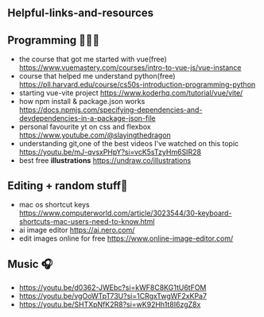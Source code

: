 ## Helpful-links-and-resources

## Programming 👨🏽‍💻
- the course that got me started with vue(free) https://www.vuemastery.com/courses/intro-to-vue-js/vue-instance
- course that helped me understand python(free) https://pll.harvard.edu/course/cs50s-introduction-programming-python
- starting vue-vite project https://www.koderhq.com/tutorial/vue/vite/
- how npm install & package.json works https://docs.npmjs.com/specifying-dependencies-and-devdependencies-in-a-package-json-file
- personal favourite yt on css and flexbox https://www.youtube.com/@slayingthedragon
- understanding git,one of the best videos I've watched on this topic https://youtu.be/mJ-qvsxPHpY?si=vcK5sTzyHm6SIR28
- best free **illustrations** https://undraw.co/illustrations

## Editing + random stuff🦵
- mac os shortcut keys https://www.computerworld.com/article/3023544/30-keyboard-shortcuts-mac-users-need-to-know.html
- ai image editor https://ai.nero.com/
- edit images online for free https://www.online-image-editor.com/

## Music 🎧
- https://youtu.be/d0362-JWEbc?si=kWF8C8KG1tU6tFOM
- https://youtu.be/vgOoWTpT73U?si=1CRgxTwgWF2xKPa7
- https://youtu.be/SHTXpNfK2R8?si=wK92Hh1t8I6zgZ8x

